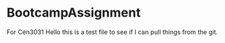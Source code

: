 # BootcampAssignment
For Cen3031
Hello
this is a test file to see if I can pull things from the git.
